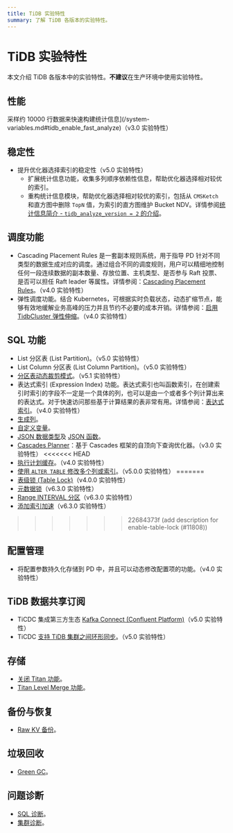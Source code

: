 ```yaml
---
title: TiDB 实验特性
summary: 了解 TiDB 各版本的实验特性。
---
```


# TiDB 实验特性

本文介绍 TiDB 各版本中的实验特性。**不建议**在生产环境中使用实验特性。

## 性能

采样约 10000 行数据来快速构建统计信息](/system-variables.md#tidb_enable_fast_analyze)（v3.0 实验特性）

## 稳定性

+ 提升优化器选择索引的稳定性（v5.0 实验特性）
    + 扩展统计信息功能，收集多列顺序依赖性信息，帮助优化器选择相对较优的索引。
    + 重构统计信息模块，帮助优化器选择相对较优的索引，包括从 `CMSKetch` 和直方图中删除 `TopN` 值，为索引的直方图维护 Bucket NDV。详情参阅[统计信息简介 - `tidb_analyze_version = 2` 的介绍](/statistics.md)。

## 调度功能

+ Cascading Placement Rules 是一套副本规则系统，用于指导 PD 针对不同类型的数据生成对应的调度。通过组合不同的调度规则，用户可以精细地控制任何一段连续数据的副本数量、存放位置、主机类型、是否参与 Raft 投票、是否可以担任 Raft leader 等属性。详情参阅：[Cascading Placement Rules](/configure-placement-rules.md)。（v4.0 实验特性）
+ 弹性调度功能。结合 Kubernetes，可根据实时负载状态，动态扩缩节点，能够有效地缓解业务高峰的压力并且节约不必要的成本开销。详情参阅：[启用 TidbCluster 弹性伸缩](https://docs.pingcap.com/zh/tidb-in-kubernetes/stable/enable-tidb-cluster-auto-scaling)。（v4.0 实验特性）

## SQL 功能

+ List 分区表 (List Partition)。（v5.0 实验特性）
+ List Column 分区表 (List Column Partition)。（v5.0 实验特性）
+ [分区表动态裁剪模式](/partitioned-table.md#动态裁剪模式)。（v5.1 实验特性）
+ 表达式索引 (Expression Index) 功能。表达式索引也叫函数索引，在创建索引时索引的字段不一定是一个具体的列，也可以是由一个或者多个列计算出来的表达式。对于快速访问那些基于计算结果的表非常有用。详情参阅：[表达式索引](/sql-statements/sql-statement-create-index.md)。（v4.0 实验特性）
+ [生成列](/generated-columns.md#生成列)。
+ [自定义变量](/user-defined-variables.md#用户自定义变量)。
+ [JSON 数据类型](/data-type-json.md)及 [JSON 函数](/functions-and-operators/json-functions.md)。
+ [Cascades Planner](/system-variables.md#tidb_enable_cascades_planner)：基于 Cascades 框架的自顶向下查询优化器。（v3.0 实验特性）
<<<<<<< HEAD
+ [执行计划缓存](/sql-prepare-plan-cache.md)。（v4.0 实验特性）
+ [使用 `ALTER TABLE` 修改多个列或索引](/system-variables.md#tidb_enable_change_multi_schema)。（v5.0.0 实验特性）
=======
+ [表级锁 (Table Lock)](/tidb-configuration-file.md#enable-table-lock-从-v400-版本开始引入)（v4.0.0 实验特性）
+ [元数据锁](/metadata-lock.md)（v6.3.0 实验特性）
+ [Range INTERVAL 分区](/partitioned-table.md#range-interval-分区)（v6.3.0 实验特性）
+ [添加索引加速](/system-variables.md#tidb_ddl_enable_fast_reorg-从-v630-版本开始引入)（v6.3.0 实验特性）
>>>>>>> 22684373f (add description for enable-table-lock (#11808))

## 配置管理

+ 将配置参数持久化存储到 PD 中，并且可以动态修改配置项的功能。（v4.0 实验特性）

## TiDB 数据共享订阅

+ TiCDC 集成第三方生态 [Kafka Connect (Confluent Platform)](/ticdc/integrate-confluent-using-ticdc.md)（v5.0 实验特性）
+ TiCDC [支持 TiDB 集群之间环形同步](/ticdc/manage-ticdc.md#环形同步)。（v5.0 实验特性）

## 存储

+ [关闭 Titan 功能](/storage-engine/titan-configuration.md#关闭-titan实验功能)。
+ [Titan Level Merge 功能](/storage-engine/titan-configuration.md#level-merge实验功能)。

## 备份与恢复

+ [Raw KV 备份](/br/use-br-command-line-tool.md#raw-kv-备份实验性功能)。

## 垃圾回收

+ [Green GC](/system-variables.md#tidb_gc_scan_lock_mode-从-v50-版本开始引入)。

## 问题诊断

+ [SQL 诊断](/information-schema/information-schema-sql-diagnostics.md)。
+ [集群诊断](/dashboard/dashboard-diagnostics-access.md)。
